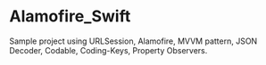 # Alamofire_Swift
Sample project using URLSession, Alamofire, MVVM pattern, JSON Decoder, Codable, Coding-Keys, Property Observers.
